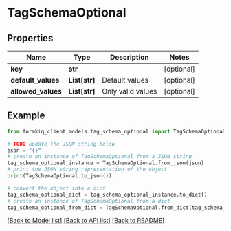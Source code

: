 # TagSchemaOptional


## Properties

Name | Type | Description | Notes
------------ | ------------- | ------------- | -------------
**key** | **str** |  | [optional] 
**default_values** | **List[str]** | Default values | [optional] 
**allowed_values** | **List[str]** | Only valid values | [optional] 

## Example

```python
from formkiq_client.models.tag_schema_optional import TagSchemaOptional

# TODO update the JSON string below
json = "{}"
# create an instance of TagSchemaOptional from a JSON string
tag_schema_optional_instance = TagSchemaOptional.from_json(json)
# print the JSON string representation of the object
print(TagSchemaOptional.to_json())

# convert the object into a dict
tag_schema_optional_dict = tag_schema_optional_instance.to_dict()
# create an instance of TagSchemaOptional from a dict
tag_schema_optional_from_dict = TagSchemaOptional.from_dict(tag_schema_optional_dict)
```
[[Back to Model list]](../README.md#documentation-for-models) [[Back to API list]](../README.md#documentation-for-api-endpoints) [[Back to README]](../README.md)


